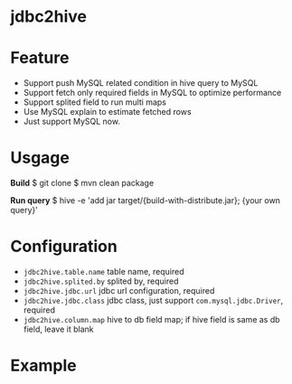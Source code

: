 jdbc2hive 
============

Feature
============

  * Support push MySQL related condition in hive query to MySQL
  * Support fetch only required fields in MySQL to optimize performance
  * Support splited field to run multi maps
  * Use MySQL explain to estimate fetched rows
  * Just support MySQL now.


Usgage 
============


**Build**
  $ git clone 
  $ mvn clean package

**Run query**
  $ hive -e 'add jar target/{build-with-distribute.jar}; {your own query}'


Configuration 
============

  * `jdbc2hive.table.name` table name, required
  * `jdbc2hive.splited.by` splited by, required
  * `jdbc2hive.jdbc.url` jdbc url configuration, required
  * `jdbc2hive.jdbc.class` jdbc class, just support `com.mysql.jdbc.Driver`, required
  * `jdbc2hive.column.map` hive to db field map; if hive field is same as db field, leave it blank

Example
============


